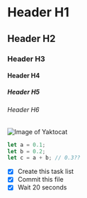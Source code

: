 # Header H1
## Header H2
### Header H3
#### Header H4
##### Header H5
###### Header H6

![Image of Yaktocat](https://octodex.github.com/images/yaktocat.png)

``` javascript
let a = 0.1;
let b = 0.2;
let c = a + b; // 0.3??
```
- [x] Create this task list
- [x] Commit this file
- [x] Wait 20 seconds
